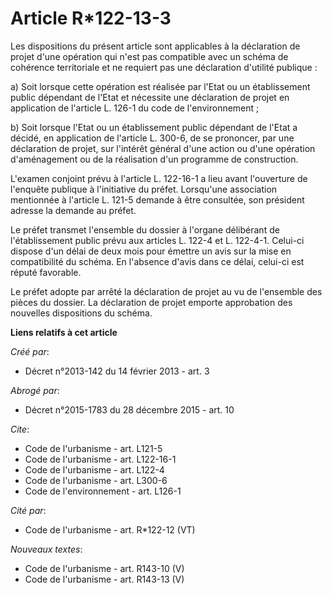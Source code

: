 # Article R*122-13-3

Les dispositions du présent article sont applicables à la déclaration de projet d'une opération qui n'est pas compatible avec
un schéma de cohérence territoriale et ne requiert pas une déclaration d'utilité publique : 

a) Soit lorsque cette opération est réalisée par l'Etat ou un établissement public dépendant de l'Etat et nécessite une
déclaration de projet en application de l'article L. 126-1 du code de l'environnement ; 

b) Soit lorsque l'Etat ou un établissement public dépendant de l'Etat a décidé, en application de l'article L. 300-6, de se
prononcer, par une déclaration de projet, sur l'intérêt général d'une action ou d'une opération d'aménagement ou de la
réalisation d'un programme de construction. 

L'examen conjoint prévu à l'article L. 122-16-1 a lieu avant l'ouverture de l'enquête publique à l'initiative du préfet.
Lorsqu'une association mentionnée à l'article L. 121-5 demande à être consultée, son président adresse la demande au préfet. 

Le préfet transmet l'ensemble du dossier à l'organe délibérant de l'établissement public prévu aux articles L. 122-4 et L.
122-4-1. Celui-ci dispose d'un délai de deux mois pour émettre un avis sur la mise en compatibilité du schéma. En l'absence
d'avis dans ce délai, celui-ci est réputé favorable. 

Le préfet adopte par arrêté la déclaration de projet au vu de l'ensemble des pièces du dossier. La déclaration de projet
emporte approbation des nouvelles dispositions du schéma.

**Liens relatifs à cet article**

_Créé par_:

  - Décret n°2013-142 du 14 février 2013 - art. 3

_Abrogé par_:

  - Décret n°2015-1783 du 28 décembre 2015 - art. 10

_Cite_:

  - Code de l'urbanisme - art. L121-5
  - Code de l'urbanisme - art. L122-16-1
  - Code de l'urbanisme - art. L122-4
  - Code de l'urbanisme - art. L300-6
  - Code de l'environnement - art. L126-1

_Cité par_:

  - Code de l'urbanisme - art. R*122-12 (VT)

_Nouveaux textes_:

  - Code de l'urbanisme - art. R143-10 (V)
  - Code de l'urbanisme - art. R143-13 (V)
